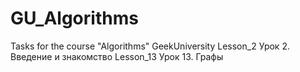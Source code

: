 # GU_Algorithms
Tasks for the course "Algorithms" GeekUniversity
Lesson_2 Урок 2. Введение и знакомство
Lesson_13 Урок 13. Графы
